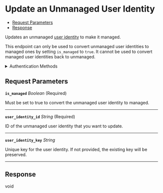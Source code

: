 # Update an Unmanaged User Identity

- [Request Parameters](#request-parameters)
- [Response](#response)

Updates an unmanaged [user identity](../../../capability-guides/mobile-access/managing-mobile-app-user-accounts-with-user-identities.md#what-is-a-user-identity) to make it managed.

This endpoint can only be used to convert unmanaged user identities to managed ones by setting `is_managed` to `true`. It cannot be used to convert managed user identities back to unmanaged.


<details>

<summary>Authentication Methods</summary>

- API key
- Client session token
- Personal access token
  <br>Must also include the `seam-workspace` header in the request.

To learn more, see [Authentication](https://docs.seam.co/latest/api/authentication).
</details>

## Request Parameters

**`is_managed`** *Boolean* (Required)

Must be set to true to convert the unmanaged user identity to managed.

---

**`user_identity_id`** *String* (Required)

ID of the unmanaged user identity that you want to update.

---

**`user_identity_key`** *String*

Unique key for the user identity. If not provided, the existing key will be preserved.

---


## Response

void


